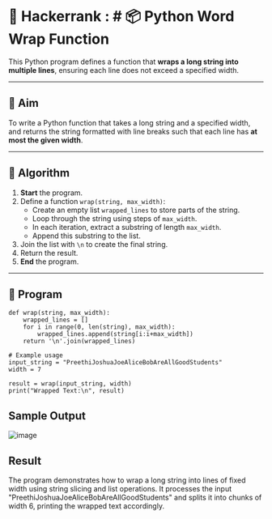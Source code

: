# 🔄 Hackerrank : # 📦 Python Word Wrap Function

This Python program defines a function that **wraps a long string into multiple lines**, ensuring each line does not exceed a specified width.

---

## 🎯 Aim

To write a Python function that takes a long string and a specified width, and returns the string formatted with line breaks such that each line has **at most the given width**.

---

## 🧠 Algorithm

1. **Start** the program.
2. Define a function `wrap(string, max_width)`:
   - Create an empty list `wrapped_lines` to store parts of the string.
   - Loop through the string using steps of `max_width`.
   - In each iteration, extract a substring of length `max_width`.
   - Append this substring to the list.
3. Join the list with `\n` to create the final string.
4. Return the result.
5. **End** the program.

---


## 🧪 Program
```
def wrap(string, max_width):
    wrapped_lines = []
    for i in range(0, len(string), max_width):
        wrapped_lines.append(string[i:i+max_width])
    return '\n'.join(wrapped_lines)

# Example usage
input_string = "PreethiJoshuaJoeAliceBobAreAllGoodStudents"
width = 7

result = wrap(input_string, width)
print("Wrapped Text:\n", result)
```


## Sample Output
![image](https://github.com/user-attachments/assets/8dab94b2-1796-41f5-944f-4a27c7612993)


## Result
The program demonstrates how to wrap a long string into lines of fixed width using string slicing and list operations. It processes the input "PreethiJoshuaJoeAliceBobAreAllGoodStudents" and splits it into chunks of width 6, printing the wrapped text accordingly.

